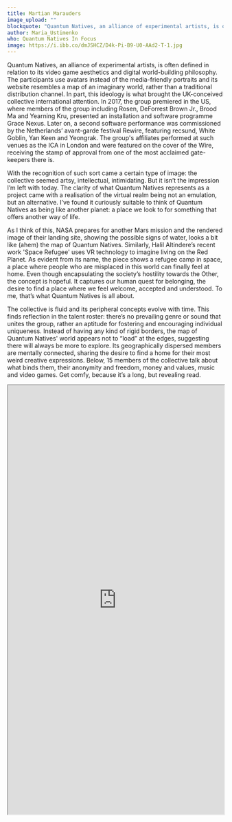 ```yaml
---
title: Martian Marauders
image_upload: ""
blockquote: "Quantum Natives, an alliance of experimental artists, is often defined in relation to its video game aesthetics and digital world-building philosophy. The participants use avatars instead of the media-friendly portraits and its website resembles a map of an imaginary world, rather than a traditional distribution channel. In part, this ideology is what brought the UK-conceived collective international attention. In 2017, the group premiered in the US, where members of the group including Rosen, DeForrest Brown Jr., Brood Ma and Yearning Kru, presented an installation and software programme Grace Nexus. Later on, a second software performance was commissioned by the Netherlands’ avant-garde festival Rewire, featuring recsund, White Goblin, Yan Keen and Yeongrak. The group's affiliates performed at such venues as the ICA in London and were featured on the cover of the Wire, receiving the stamp of approval from one of the most acclaimed gate-keepers there is. "
author: Maria_Ustimenko
who: Quantum Natives In Focus
image: https://i.ibb.co/dmJSHCZ/D4k-Pi-B9-U0-AAd2-T-1.jpg
---
```

Quantum Natives, an alliance of experimental artists, is often defined in relation to its video game aesthetics and digital world-building philosophy. The participants use avatars instead of the media-friendly portraits and its website resembles a map of an imaginary world, rather than a traditional distribution channel. In part, this ideology is what brought the UK-conceived collective international attention. In 2017, the group premiered in the US, where members of the group including Rosen, DeForrest Brown Jr., Brood Ma and Yearning Kru, presented an installation and software programme Grace Nexus. Later on, a second software performance was commissioned by the Netherlands’ avant-garde festival Rewire, featuring recsund, White Goblin, Yan Keen and Yeongrak. The group's affiliates performed at such venues as the ICA in London and were featured on the cover of the Wire, receiving the stamp of approval from one of the most acclaimed gate-keepers there is. 

With the recognition of such sort came a certain type of image: the collective seemed artsy, intellectual, intimidating. But it isn’t the impression I’m left with today. The clarity of what Quantum Natives represents as a project came with a realisation of the virtual realm being not an emulation, but an alternative. I’ve found it curiously suitable to think of Quantum Natives as being like another planet: a place we look to for something that offers another way of life. 

As I think of this, NASA prepares for another Mars mission and the rendered image of their landing site, showing the possible signs of water, looks a bit like (ahem) the map of Quantum Natives. Similarly, Halil Altindere’s recent work 'Space Refugee' uses VR technology to imagine living on the Red Planet. As evident from its name, the piece shows a refugee camp in space, a place where people who are misplaced in this world can finally feel at home. Even though encapsulating the society’s hostility towards the Other, the concept is hopeful. It captures our human quest for belonging, the desire to find a place where we feel welcome, accepted and understood. To me, that’s what Quantum Natives is all about. 

The collective is fluid and its peripheral concepts evolve with time. This finds reflection in the talent roster: there’s no prevailing genre or sound that unites the group, rather an aptitude for fostering and encouraging individual uniqueness. Instead of having any kind of rigid borders, the map of Quantum Natives' world appears not to “load” at the edges, suggesting there will always be more to explore. Its geographically dispersed members are mentally connected, sharing the desire to find a home for their most weird creative expressions. Below, 15 members of the collective talk about what binds them, their anonymity and freedom, money and values, music and video games. Get comfy, because it’s a long, but revealing read. 

<iframe width=100% height="1000px" src="https://docs.google.com/document/d/e/2PACX-1vT4RTe3dG_EigfWZBgFHZG4JrKTnoWVJoj3Lhs_HKcrmdTOjcvUyPRTwv9x7fuetB3GbHsO5SwcW4DZ/pub?embedded=true"></iframe>
	